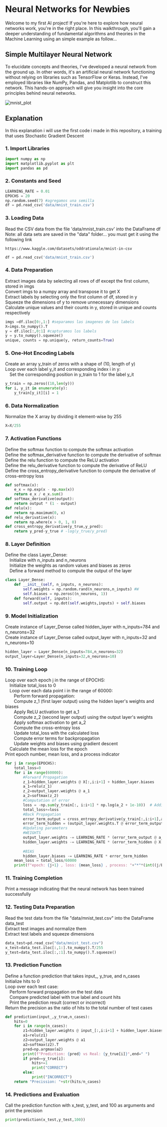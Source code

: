 # Neural Networks for Newbies

Welcome to my first AI project! If you're here to explore how neural networks work, you're in the right place. In this walkthrough, you'll gain a deeper understanding of fundamental algorithms and theories in the Machine Learning using an simple example as follow...

## Simple Multilayer Neural Network

To elucidate concepts and theories, I've developed a neural network from the ground up. In other words, it's an artificial neural network functioning without relying on libraries such as TensorFlow or Keras. Instead, I've employed libraries like NumPy, Pandas, and Matplotlib to construct this network. This hands-on approach will give you insight into the core principles behind neural networks.

![mnist_plot](https://github.com/JaocHatter/NeuralNetwork_From_Zero/assets/112034917/613d66b1-db0b-49cb-9e5c-d1be4ff84679)

## Explanation
In this explanation i will use the first code i made in this repository, a training that uses Stochastic Gradient Descent
### 1. Import Libraries
```python
import numpy as np
import matplotlib.pyplot as plt
import pandas as pd
```
### 2. Constants and Seed <br>
```python
LEARNING_RATE = 0.01
EPOCHS = 20
np.random.seed(7) #agregamos una semilla
df = pd.read_csv('data/mnist_train.csv')

```
### 3. Loading Data <br>
Read the CSV data from the file 'data/mnist_train.csv' into the DataFrame df
Note: all data sets are saved in the "data" folder... you must get it using the following link
```plaintext
https://www.kaggle.com/datasets/oddrationale/mnist-in-csv
```
```python
df = pd.read_csv('data/mnist_train.csv')
```
### 4. Data Preparation <br>
Extract images data by selecting all rows of df except the first column, stored in imgs<br>
Convert imgs to a numpy array and transpose it to get X<br>
Extract labels by selecting only the first column of df, stored in y<br>
Squeeze the dimensions of y to remove unnecessary dimensions<br>
Calculate unique values and their counts in y, stored in unique and counts respectively<br>
```python
imgs =df.iloc[0:,1:] #separamos las imagenes de los labels
X=imgs.to_numpy().T
y = df.iloc[:,0:1] #capturamos los labels
y = y.to_numpy().squeeze()
unique, counts = np.unique(y, return_counts=True)
```
### 5. One-Hot Encoding Labels <br>
Create an array y_train of zeros with a shape of (10, length of y)<br>
Loop over each label y_it and corresponding index i in y:<br>
&emsp;Set the corresponding position in y_train to 1 for the label y_it<br>
```python
y_train = np.zeros((10,len(y)))
for i, y_it in enumerate(y):
    y_train[y_it][i] = 1
```
### 6. Data Normalization <br>
Normalize the X array by dividing it element-wise by 255
```python
X=X/255
```
### 7.  Activation Functions <br>
Define the softmax function to compute the softmax activation <br>
Define the softmax_derivative function to compute the derivative of softmax<br>
Define the relu function to compute the ReLU activation<br>
Define the relu_derivative function to compute the derivative of ReLU<br>
Define the cross_entropy_derivative function to compute the derivative of cross-entropy loss<br>
```python
def softmax(x):
    e_x = np.exp(x - np.max(x))
    return e_x / e_x.sum()
def softmax_derivative(output):
    return output * (1 - output)
def relu(x):
    return np.maximum(0, x)
def relu_derivative(x):
    return np.where(x > 0, 1, 0)
def cross_entropy_derivative(y_true,y_pred):
    return y_pred-y_true # -log(y_true/y_pred)    
```
### 8. Layer Definition <br>
Define the class Layer_Dense:<br>
&emsp;Initialize with n_inputs and n_neurons<br>
&emsp;Initialize the weights as random values and biases as zeros<br>
&emsp;Define a forward method to compute the output of the layer<br>
```python
class Layer_Dense:
    def __init__(self, n_inputs, n_neurons):
        self.weights = np.random.rand(n_neurons,n_inputs) #W
        self.biases = np.zeros((n_neurons, 1))
    def forward(self, inputs):
        self.output = np.dot(self.weights,inputs) + self.biases
```
### 9. Model Initialization <br>
Create instance of Layer_Dense called hidden_layer with n_inputs=784 and n_neurons=32<br>
Create instance of Layer_Dense called output_layer with n_inputs=32 and n_neurons=10<br>
```python
hidden_layer = Layer_Dense(n_inputs=784,n_neurons=32) 
output_layer=Layer_Dense(n_inputs=32,n_neurons=10)
```
### 10. Training Loop <br>
Loop over each epoch j in the range of EPOCHS:<br>
&emsp;Initialize total_loss to 0<br>
&emsp;Loop over each data point i in the range of 60000:<br>
&emsp;&emsp;Perform forward propagation:<br>
&emsp;&emsp;Compute z_1 (first layer output) using the hidden layer's weights and biases<br>
&emsp;&emsp;Apply ReLU activation to get a_1<br>
&emsp;&emsp;Compute z_2 (second layer output) using the output layer's weights<br>
&emsp;&emsp;Apply softmax activation to get a_2<br>
&emsp;&emsp;Compute the cross-entropy loss<br>
&emsp;&emsp;Update total_loss with the calculated loss<br>
&emsp;&emsp;Compute error terms for backpropagation<br>
&emsp;&emsp;Update weights and biases using gradient descent<br>
&emsp;Calculate the mean loss for the epoch<br>
Print epoch number, mean loss, and a process indicator<br>
```python
for j in range(EPOCHS):
    total_loss=0
    for i in range(60000):
        #Forward Propagation
        z_1=hidden_layer.weights @ X[:,i:i+1] + hidden_layer.biases
        a_1=relu(z_1)
        z_2=output_layer.weights @ a_1
        a_2=softmax(z_2)
        #Computation of error
        loss = -np.sum(y_train[:, i:i+1] * np.log(a_2 + 1e-10))  # Adding epsilon to avoid log(0)
        total_loss+=loss
        #Back Propagation
        error_term_output = cross_entropy_derivative(y_train[:,i:i+1],a_2) #dL/dA_2 * dA_2/dZ_2
        error_term_hidden = (output_layer.weights.T @ error_term_output) * relu_derivative(z_1)
        #Updating parameters 
        #WEIGHTS
        output_layer.weights -= LEARNING_RATE * (error_term_output @ a_1.T) #delta @ dZ_2/dW_
        hidden_layer.weights -= LEARNING_RATE * (error_term_hidden @ X[:,i:i+1].T)
        
        #BIAS
        hidden_layer.biases -= LEARNING_RATE * error_term_hidden
    mean_loss = total_loss/60000
    print(f"epoch: {j+1} , loss: {mean_loss} , process: "+"*"*(int((j/EPOCHS)*20)))  
```
### 11. Training Completion <br>
Print a message indicating that the neural network has been trained successfully<br>
### 12. Testing Data Preparation
Read the test data from the file "data/mnist_test.csv" into the DataFrame data_test<br>
Extract test images and normalize them<br>
Extract test labels and squeeze dimensions<br>
```python
data_test=pd.read_csv("data/mnist_test.csv")
x_test=data_test.iloc[:,1:].to_numpy().T/255
y_test=data_test.iloc[:,:1].to_numpy().T.squeeze()
```
### 13. Prediction Function <br>
Define a function prediction that takes input_, y_true, and n_cases<br>
Initialize hits to 0<br>
Loop over each test case:<br>
&emsp;Perform forward propagation on the test data<br>
&emsp;Compare predicted label with true label and count hits<br>
&emsp;Print the prediction result (correct or incorrect)<br>
Return the precision as the ratio of hits to the total number of test cases<br>
```python
def prediction(input_,y_true,n_cases):
    hits=0
    for i in range(n_cases):
        z1=hidden_layer.weights @ input_[:,i:i+1] + hidden_layer.biases
        a1=relu(z1)
        z2=output_layer.weights @ a1
        a2=softmax(z2).T
        pred=np.argmax(a2)
        print(f"Prediction: {pred} vs Real: {y_true[i]}",end=" ")
        if pred==y_true[i]:
            hits+=1
            print("CORRECT")
        else:
            print("INCORRECT")
    return "Precission: "+str(hits/n_cases)
```
### 14. Predictions and Evaluation<br>
Call the prediction function with x_test, y_test, and 100 as arguments and print the precision<br>
```python
print(prediction(x_test,y_test,100))
```
